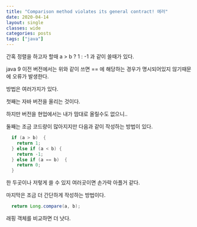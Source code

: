 ```yaml
---
title: "Comparison method violates its general contract! 에러"
date: 2020-04-14
layout: single
classes: wide
categories: posts
tags: ["java"]
---
```


간혹 정렬을 하고자 할때 a > b ? 1 : -1 과 같이 쓸때가 있다.

java 9 이전 버전에서는 위와 같이 쓰면 == 에 해당하는 경우가 명시되어있지 않기때문에 오류가 발생한다.

방법은 여러가지가 있다.

첫째는 자바 버전을 올리는 것이다.

하지만 버전을 현업에서는 내가 맘대로 올릴수도 없으니..

둘째는 조금 코드량이 많아지지만 다음과 같이 작성하는 방법이 있다.

```java
  if (a > b)  {
    return 1;
  } else if (a < b) {
    return -1;
  } else if (a == b)  {
    return 0;
  }
```

한 두곳이나 저렇게 쓸 수 있지 여러곳이면 손가락 아플거 같다.

마지막은 조금 더 간단하게 작성하는 방법이다.

```java
  return Long.compare(a, b);
```

래핑 객체를 비교하면 더 낫다.